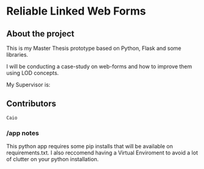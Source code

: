 # Reliable Linked Web Forms

## About the project 
 This is my Master Thesis prototype based on Python, Flask and some libraries.
 
 I will be conducting a case-study on web-forms and how to improve them using LOD concepts.
 
 My Supervisor is:

## Contributors
    Caio


### /app notes

This python app requires some pip installs that will be available on requirements.txt.
I also reccomend having a Virtual Enviroment to avoid a lot of clutter  on your python installation.


